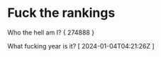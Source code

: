 # Fuck the rankings

Who the hell am I?
{ 274888 }

What fucking year is it?
[ 2024-01-04T04:21:26Z ]
